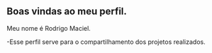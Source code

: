 ## Boas vindas ao meu perfil.

Meu nome é Rodrigo Maciel.

-Esse perfil serve para o compartilhamento dos projetos realizados.
